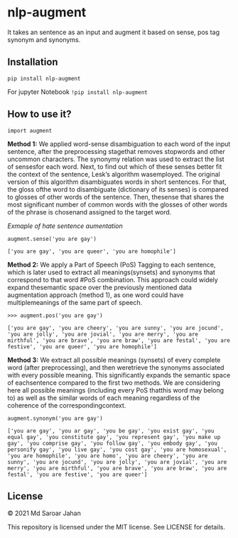 # nlp-augment
It takes an sentence as an input and augment it based on sense, pos tag synonym and synonyms.

## Installation
```pip install nlp-augment```

For jupyter Notebook
```!pip install nlp-augment```


## How to use it?

```import augment```

<strong>Method 1:</strong> We applied word-sense disambiguation to each word of the input sentence, after the preprocessing stagethat removes stopwords and other uncommon characters. The synonymy relation was used to extract the list of sensesfor each word. Next, to find out which of these senses better fit the context of the sentence, Lesk’s algorithm wasemployed. The original version of this algorithm disambiguates words in short sentences. For that, the gloss ofthe word to disambiguate (dictionary of its senses) is compared to glosses of other words of the sentence. Then, thesense that shares the most significant number of common words with the glosses of other words of the phrase is chosenand assigned to the target word. <br>

<em>Exmaple of hate sentence aumentation</em>

```augment.sense('you are gay')```

```['you are gay', 'you are queer', 'you are homophile']```

<strong>Method 2:</strong> We apply a Part of Speech (PoS) Tagging to each sentence, which is later used to extract all meanings(synsets) and synonyms that correspond to that word #PoS combination. This approach could widely expand thesemantic space over the previously mentioned data augmentation approach (method 1), as one word could have multiplemeanings of the same part of speech.<br>

```>>> augment.pos('you are gay')```

```['you are gay', 'you are cheery', 'you are sunny', 'you are jocund', 'you are jolly', 'you are jovial', 'you are merry', 'you are mirthful', 'you are brave', 'you are braw', 'you are festal', 'you are festive', 'you are queer', 'you are homophile']```


<strong>Method 3:</strong> We extract all possible meanings (synsets) of every complete word (after preprocessing), and then weretrieve the synonyms associated with every possible meaning. This significantly expands the semantic space of eachsentence compared to the first two methods. We are considering here all possible meanings (including every PoS thatthis word may belong to) as well as the similar words of each meaning regardless of the coherence of the correspondingcontext.

```augment.synonym('you are gay')```


```['you are gay', 'you ar gay', 'you be gay', 'you exist gay', 'you equal gay', 'you constitute gay', 'you represent gay', 'you make up gay', 'you comprise gay', 'you follow gay', 'you embody gay', 'you personify gay', 'you live gay', 'you cost gay', 'you are homosexual', 'you are homophile', 'you are homo', 'you are cheery', 'you are sunny', 'you are jocund', 'you are jolly', 'you are jovial', 'you are merry', 'you are mirthful', 'you are brave', 'you are braw', 'you are festal', 'you are festive', 'you are queer']```

## License

© 2021 Md Saroar Jahan

This repository is licensed under the MIT license. See LICENSE for details.
